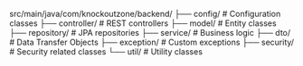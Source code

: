 src/main/java/com/knockoutzone/backend/
├── config/           # Configuration classes
├── controller/       # REST controllers
├── model/           # Entity classes
├── repository/      # JPA repositories
├── service/         # Business logic
├── dto/             # Data Transfer Objects
├── exception/       # Custom exceptions
├── security/        # Security related classes
└── util/            # Utility classes
